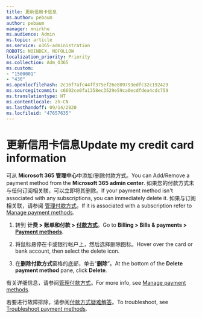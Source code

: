 ```yaml
---
title: 更新信用卡信息
ms.author: pebaum
author: pebaum
manager: mnirkhe
ms.audience: Admin
ms.topic: article
ms.service: o365-administration
ROBOTS: NOINDEX, NOFOLLOW
localization_priority: Priority
ms.collection: Adm_O365
ms.custom:
- "1500001"
- "430"
ms.openlocfilehash: 2c16f7afc44ff375ef26e809793edfc32c192429
ms.sourcegitcommit: c6692ce0fa1358ec3529e59ca0ecdfdea4cdc759
ms.translationtype: HT
ms.contentlocale: zh-CN
ms.lasthandoff: 09/14/2020
ms.locfileid: "47657635"
---
```

# <a name="update-my-credit-card-information"></a><span data-ttu-id="fd564-102">更新信用卡信息</span><span class="sxs-lookup"><span data-stu-id="fd564-102">Update my credit card information</span></span>

<span data-ttu-id="fd564-103">可从 **Microsoft 365 管理中心**中添加/删除付款方式。</span><span class="sxs-lookup"><span data-stu-id="fd564-103">You can Add/Remove a payment method from the **Microsoft 365 admin center**.</span></span> <span data-ttu-id="fd564-104">如果您的付款方式未与任何订阅相关联，可以立即将其删除。</span><span class="sxs-lookup"><span data-stu-id="fd564-104">If your payment method isn't associated with any subscriptions, you can immediately delete it.</span></span> <span data-ttu-id="fd564-105">如果与订阅相关联，请参阅 [管理付款方式](https://docs.microsoft.com/microsoft-365/commerce/billing-and-payments/manage-payment-methods)。</span><span class="sxs-lookup"><span data-stu-id="fd564-105">If it is associated with a subscription refer to [Manage payment methods](https://docs.microsoft.com/microsoft-365/commerce/billing-and-payments/manage-payment-methods).</span></span>

1. <span data-ttu-id="fd564-106">转到 **计费 > 账单和付款 > [付款方式](https://go.microsoft.com/fwlink/p/?linkid=2018806)**。</span><span class="sxs-lookup"><span data-stu-id="fd564-106">Go to **Billing > Bills & payments > [Payment methods](https://go.microsoft.com/fwlink/p/?linkid=2018806)**.</span></span>

2. <span data-ttu-id="fd564-107">将鼠标悬停在卡或银行帐户上，然后选择删除图标。</span><span class="sxs-lookup"><span data-stu-id="fd564-107">Hover over the card or bank account, then select the delete icon.</span></span>

3. <span data-ttu-id="fd564-108">在**删除付款方式**窗格的底部，单击“**删除**”。</span><span class="sxs-lookup"><span data-stu-id="fd564-108">At the bottom of the **Delete payment method** pane, click **Delete**.</span></span>

<span data-ttu-id="fd564-109">有关详细信息，请参阅[管理付款方式](https://docs.microsoft.com/microsoft-365/commerce/billing-and-payments/manage-payment-methods)。</span><span class="sxs-lookup"><span data-stu-id="fd564-109">For more info, see [Manage payment methods](https://docs.microsoft.com/microsoft-365/commerce/billing-and-payments/manage-payment-methods).</span></span>

<span data-ttu-id="fd564-110">若要进行故障排除，请参阅[付款方式疑难解答](https://docs.microsoft.com/microsoft-365/commerce/billing-and-payments/manage-payment-methods#troubleshoot-payment-methods)。</span><span class="sxs-lookup"><span data-stu-id="fd564-110">To troubleshoot, see [Troubleshoot payment methods](https://docs.microsoft.com/microsoft-365/commerce/billing-and-payments/manage-payment-methods#troubleshoot-payment-methods).</span></span>
